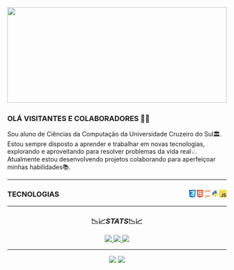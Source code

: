 <span align="center">
  
  <img src="https://user-images.githubusercontent.com/93165753/143685406-501852da-254b-47ec-b164-f1f5ca1db3e7.gif" height= "220px" style="width:100%" />
</span>

<h3>OLÁ VISITANTES E COLABORADORES 🙋‍♂️</h3>

<p align="left">
  Sou aluno de Ciências da Computação da Universidade Cruzeiro do Sul🏛️. Estou sempre disposto a aprender e trabalhar em novas tecnologias, explorando e aproveitando para resolver problemas da vida real💡. Atualmente estou desenvolvendo projetos colaborando para aperfeiçoar minhas habilidades📚.
</p>

<hr>

<h3>
  <div display="inline" style="text-align:left">TECNOLOGIAS
    <img alt="Leo-Js" height"20px" width="3.5%"  align="right" src="https://raw.githubusercontent.com/devicons/devicon/master/icons/javascript/javascript-original.svg">
    <img alt="Leo-Python" height"20px" width="3.5%"  align="right" src="https://raw.githubusercontent.com/devicons/devicon/master/icons/python/python-original.svg">
    <img alt="Léo-Jupyter" height"20px" width="3.5%"  align="right" src="https://github.com/devicons/devicon/blob/master/icons/jupyter/jupyter-original.svg">
    <img alt="Leo-HTML" height"20px" width="3.5%" align="right" src="https://github.com/devicons/devicon/blob/master/icons/html5/html5-original.svg">
    <img alt="Leo-CSS" height"20px" width="3.5%" align="right" src="https://github.com/devicons/devicon/blob/master/icons/css3/css3-original.svg">
  </div>
</h3>

<hr>
  
<h3 align="center">📉📈<i>STATS</i>📉📈</h3>
  
<div align="center">
    <a href="https://github.com/Leosnt">
    <img height="180em" src="https://github-readme-stats.vercel.app/api?username=Leosnt&show_icons=true&theme=merko&include_ali_commits=true&count_private=true"/>
    <img height="180em" src="https://github-readme-stats.vercel.app/api/top-langs/?username=Leosnt&layout=default&langs_count=16&theme=merko&"/>
    <img height="180em" src="https://github-streak-stats.herokuapp.com?user=Leosnt&theme=merko"/>
</div>

<hr>
       
<div align="center">
    <a href="https://www.linkedin.com/in/leonardo-santos-953485219/" target="_blank"><img src="https://img.shields.io/badge/LinkedIn-0077B5?style=for-the-badge&logo=linkedin&logoColor=white" target="_blank"></a>
    <a href="https://www.instagram.com/leo_snnt" target="_blank"><img src="https://img.shields.io/badge/Instagram-E4405F?style=for-the-badge&logo=instagram&logoColor=white" target="_blank"></a>
</div>
</p>
